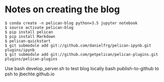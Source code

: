 # Notes on creating the blog

```
$ conda create -n pelican-blog python=3.5 jupyter notebook
$ source activate pelican-blog
$ pip install pelican
$ pip install Markdown
$ pelican-quickstart
$ git submodule add git://github.com/danielfrg/pelican-ipynb.git plugins/ipynb
$ git submodule add git://github.com/getpelican/pelican-plugins.git plugins/pelican-plugins
```
Use bash develop_server.sh to test blog locally
bash publish-to-github to psh to jbechte.github.io

